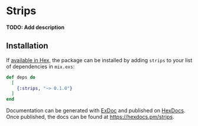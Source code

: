 # Strips

**TODO: Add description**

## Installation

If [available in Hex](https://hex.pm/docs/publish), the package can be installed
by adding `strips` to your list of dependencies in `mix.exs`:

```elixir
def deps do
  [
    {:strips, "~> 0.1.0"}
  ]
end
```

Documentation can be generated with [ExDoc](https://github.com/elixir-lang/ex_doc)
and published on [HexDocs](https://hexdocs.pm). Once published, the docs can
be found at <https://hexdocs.pm/strips>.

